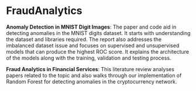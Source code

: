 # FraudAnalytics

**Anomaly Detection in MNIST Digit Images**:
The paper and code aid in detecting anomalies in the MNIST digits dataset. It starts with understanding the dataset and libraries required. The report also addresses the imbalanced dataset issue and focuses on supervised and unsupervised models that can produce the highest ROC score. It explains the architecture of the models along with the training, validation and testing process.

**Fraud Analytics in Financial Services**:
This literature review analyses papers related to the topic and also walks through our implementation of Random Forest for detecting anomalies in the cryptocurrency network. 
